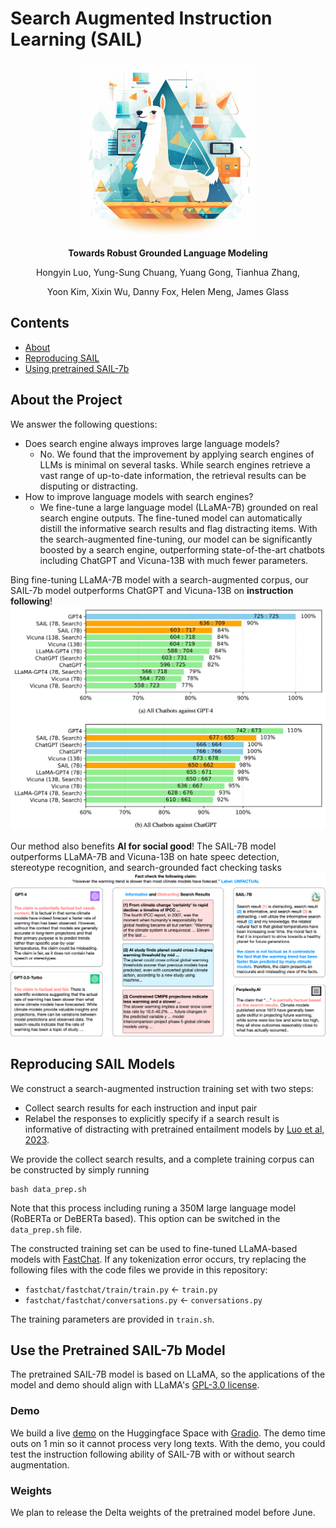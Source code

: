 # Search Augmented Instruction Learning (SAIL)

<div align="center">

<img src="images/sail-7b-logo.png" width="280px">

**Towards Robust Grounded Language Modeling**

Hongyin Luo, Yung-Sung Chuang, Yuang Gong, Tianhua Zhang,

Yoon Kim, Xixin Wu, Danny Fox, Helen Meng, James Glass

</div>

## Contents

- [About](#about-the-project)
- [Reproducing SAIL](#reproducing-sail-models)
- [Using pretrained SAIL-7b](#use-the-pretrained-sail-7b-model)

## About the Project
We answer the following questions:
- Does search engine always improves large language models?
    - No. We found that the improvement by applying search engines of LLMs is minimal on several tasks. While search engines retrieve a vast range of up-to-date information, the retrieval results can be disputing or distracting.
- How to improve language models with search engines?
    - We fine-tune a large language model (LLaMA-7B) grounded on real search engine outputs. The fine-tuned model can automatically distill the informative search results and flag distracting items. With the search-augmented fine-tuning, our model can be significantly boosted by a search engine, outperforming state-of-the-art chatbots including ChatGPT and Vicuna-13B with much fewer parameters.

Bing fine-tuning LLaMA-7B model with a search-augmented corpus, our SAIL-7b model outperforms ChatGPT and Vicuna-13B on **instruction following**!
![Scoring against GPT4 and ChatGPT](images/inst-scores.png)

Our method also benefits **AI for social good**! The SAIL-7B model outperforms LLaMA-7B and Vicuna-13B on hate speec detection, stereotype recognition, and search-grounded fact checking tasks
![Fact checking example](images/example.png)

## Reproducing SAIL Models

We construct a search-augmented instruction training set with two steps:
- Collect search results for each instruction and input pair
- Relabel the responses to explicitly specify if a search result is informative of distracting with pretrained entailment models by [Luo et al, 2023](https://arxiv.org/abs/2303.05670).

We provide the collect search results, and a complete training corpus can be constructed by simply running
```
bash data_prep.sh
```
Note that this process including runing a 350M large language model (RoBERTa or DeBERTa based). This option can be switched in the `data_prep.sh` file.

The constructed training set can be used to fine-tuned LLaMA-based models with [FastChat](https://github.com/lm-sys/FastChat). If any tokenization error occurs, try replacing the following files with the code files we provide in this repository:
- `fastchat/fastchat/train/train.py` <- `train.py`
- `fastchat/fastchat/conversations.py` <- `conversations.py`

The training parameters are provided in `train.sh`.

## Use the Pretrained SAIL-7b Model

The pretrained SAIL-7B model is based on LLaMA, so the applications of the model and demo should align with LLaMA's [GPL-3.0 license](https://github.com/facebookresearch/llama/blob/main/LICENSE).

### Demo

We build a live [demo](https://huggingface.co/spaces/luohy/SAIL-7B) on the Huggingface Space with [Gradio](https://gradio.app/). The demo time outs on 1 min so it cannot process very long texts. With the demo, you could test the instruction following ability of SAIL-7B with or without search augmentation.

### Weights

We plan to release the Delta weights of the pretrained model before June.

